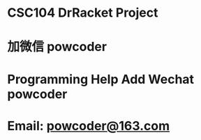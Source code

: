 # CSC104 DrRacket Project
# 加微信 powcoder

# Programming Help Add Wechat powcoder

# Email: powcoder@163.com

